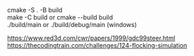 cmake -S . -B build  
make -C build  or  cmake --build build  
./build/main   or  ./build/debug/main (windows)

https://www.red3d.com/cwr/papers/1999/gdc99steer.html  
https://thecodingtrain.com/challenges/124-flocking-simulation  

